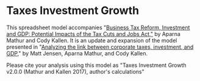 # Taxes Investment Growth

This spreadsheet model accompanies "[Business Tax Reform, Investment and GDP: Potential Impacts of the Tax Cuts and Jobs Act,"](https://www.aei.org/wp-content/uploads/2017/12/12.11.17-Mathur-Business-Tax-Reform.pdf) by Aparna Mathur and Cody Kallen. It is an update and expansion of the model presented in "[Analyzing the link between corporate taxes, investment, and GDP](http://www.aei.org/publication/analyzing-the-link-between-corporate-taxes-investment-and-gdp/)," by Matt Jensen, Aparna Mathur, and Cody Kallen. 

Please cite your analysis using this model as "Taxes Investment Growth v2.0.0 (Mathur and Kallen 2017), author's calculations" 
